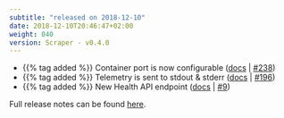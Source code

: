 ```yaml
---
subtitle: "released on 2018-12-10"
date: 2018-12-10T20:46:47+02:00
weight: 040
version: Scraper - v0.4.0
---
```


- {{% tag added %}} Container port is now configurable ([docs](https://promitor.io/configuration/v0.x/#runtime) | [#238](https://github.com/tomkerkhove/promitor/issues/238))
- {{% tag added %}} Telemetry is sent to stdout & stderr ([docs](https://promitor.io/configuration/v0.x/#logging) | [#196](https://github.com/tomkerkhove/promitor/issues/196))
- {{% tag added %}} New Health API endpoint ([docs](https://promitor.io/operations/#health) | [#9](https://github.com/tomkerkhove/promitor/issues/9))

Full release notes can be found [here](https://github.com/tomkerkhove/promitor/releases/tag/0.4.0).
